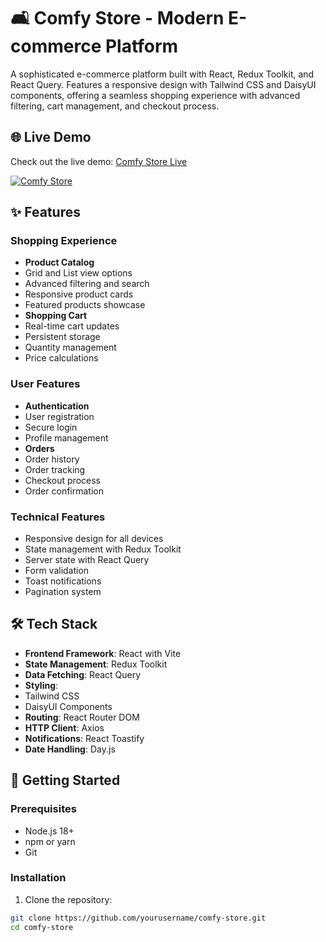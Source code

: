 # 🛋️ Comfy Store - Modern E-commerce Platform

A sophisticated e-commerce platform built with React, Redux Toolkit, and React Query. Features a responsive design with Tailwind CSS and DaisyUI components, offering a seamless shopping experience with advanced filtering, cart management, and checkout process.

## 🌐 Live Demo

Check out the live demo: [Comfy Store Live](https://comfy-store-mocha.vercel.app/)

[![Comfy Store](public/preview.png)](https://comfy-store-mocha.vercel.app/)

## ✨ Features

### Shopping Experience
- **Product Catalog**
 - Grid and List view options
 - Advanced filtering and search
 - Responsive product cards
 - Featured products showcase
- **Shopping Cart**
 - Real-time cart updates
 - Persistent storage
 - Quantity management
 - Price calculations

### User Features
- **Authentication**
 - User registration
 - Secure login
 - Profile management
- **Orders**
 - Order history
 - Order tracking
 - Checkout process
 - Order confirmation

### Technical Features
- Responsive design for all devices
- State management with Redux Toolkit
- Server state with React Query
- Form validation
- Toast notifications
- Pagination system

## 🛠️ Tech Stack

- **Frontend Framework**: React with Vite
- **State Management**: Redux Toolkit
- **Data Fetching**: React Query
- **Styling**: 
 - Tailwind CSS
 - DaisyUI Components
- **Routing**: React Router DOM
- **HTTP Client**: Axios
- **Notifications**: React Toastify
- **Date Handling**: Day.js

## 🚀 Getting Started

### Prerequisites

- Node.js 18+
- npm or yarn
- Git

### Installation

1. Clone the repository:
```bash
git clone https://github.com/yourusername/comfy-store.git
cd comfy-store
